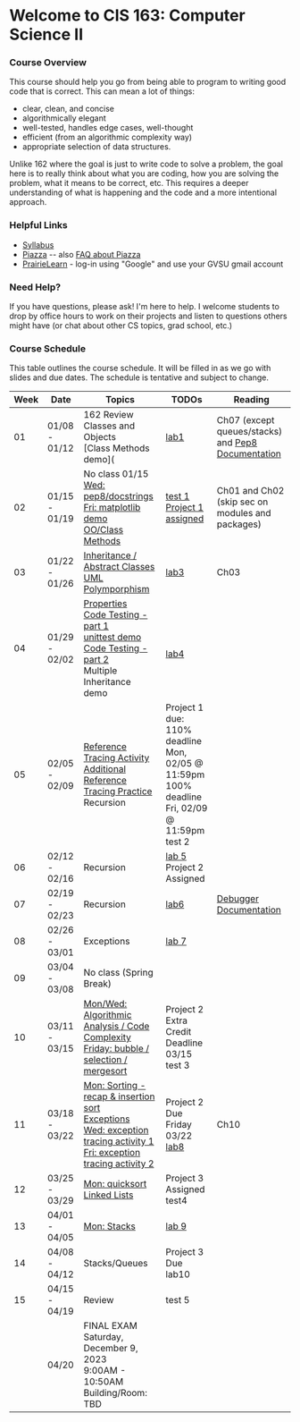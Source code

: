 # Welcome to CIS 163:  Computer Science II

### Course Overview
This course should help you go from being able to program to writing good code that is correct.
This can mean a lot of things:
* clear, clean, and concise
* algorithmically elegant
* well-tested, handles edge cases, well-thought
* efficient (from an algorithmic complexity way)
* appropriate selection of data structures.

Unlike 162 where the goal is just to write code to solve a problem, the goal here is to really think about
what you are coding, how you are solving the problem, what it means to be correct, etc.
This requires a deeper understanding
of what is happening and the code and a more intentional approach.

### Helpful Links

* [Syllabus](syllabus.md)
* [Piazza](https://piazza.com/gvsu/winter2024/cis16302/home) -- also [FAQ about Piazza](piazza-faq.md)
* [PrairieLearn](https://us.prairielearn.com/pl/course_instance/147595) - log-in
  using "Google" and use your GVSU gmail account

### Need Help?
If you have questions, please ask!  I'm here to help.  I welcome students
to drop by office hours to work on their projects and
listen to questions others might have (or chat
about other CS topics, grad school, etc.)

### Course Schedule
This table outlines the course schedule.  It will be filled in
as we go with slides and due dates.  The schedule is tentative and subject to change.

| Week | Date          | Topics | TODOs | Reading |
| ---- | ------------- | ------ | ----- | ------- |
|  01  | 01/08 - 01/12 | 162 Review <br>  Classes and Objects <br> [Class Methods demo](|  [lab1](https://us.prairielearn.com/pl/course_instance/147595/assessment/2388788) | Ch07 (except queues/stacks) and [Pep8 Documentation](https://peps.python.org/pep-008) |
|  02  | 01/15 - 01/19 | No class 01/15 <br> [Wed: pep8/docstrings](lec-notes/lec04-pep.pdf) <br> [Fri: matplotlib demo](misc-files/misc/matplotlib.py) <br> [OO/Class Methods](lec-notes/lec05-oo.pdf) | [test 1](https://us.prairielearn.com/pl/course_instance/147595/assessment/2390668) <br> [Project 1 assigned](https://us.prairielearn.com/pl/course_instance/147595/assessment/2391263) | Ch01 and Ch02 (skip sec on modules and packages) |
|  03  | 01/22 - 01/26 | [Inheritance / Abstract Classes](lec-notes/lec06-inheritance.pdf) <br> [UML](lec-notes/lec07-uml.pdf) <br> [Polymporphism](lec08-polymorphism.pdf) | [lab3](https://us.prairielearn.com/pl/course_instance/147595/assessment/2391924) | Ch03 |
|  04  | 01/29 - 02/02 | [Properties](lec-notes/lec09-properties.pdf) <br> [Code Testing - part 1](lec-notes/lec10-testing.pdf) <br> [unittest demo](misc-files/testing/unittest-example.py) <br> [Code Testing - part 2](lec-notes/lec11-testing.pdf) <br> Multiple Inheritance demo |  <br> [lab4](https://us.prairielearn.com/pl/course_instance/147595/assessment/2394081)  |  |
|  05  | 02/05 - 02/09 | [Reference Tracing Activity](misc-files/references/reference-tracing-activity.md) <br> [Additional Reference Tracing Practice](misc-files/references/reference-tracing-activity2.md) <br> Recursion  | Project 1 due: <br> 110% deadline Mon, 02/05 @ 11:59pm <br> 100% deadline Fri, 02/09 @ 11:59pm  <br> test 2 |  |
|  06  | 02/12 - 02/16 | Recursion | [lab 5](https://us.prairielearn.com/pl/course_instance/147595/assessment/2398589) <br> Project 2 Assigned | |  
|  07  | 02/19 - 02/23 | Recursion | [lab6](https://us.prairielearn.com/pl/course_instance/147595/assessment/2400800) | [Debugger Documentation](https://docs.python.org/3/library/pdb.html)  |
|  08  | 02/26 - 03/01 | Exceptions | [lab 7](https://us.prairielearn.com/pl/course_instance/147595/assessment/2402912) | |
|  09  | 03/04 - 03/08 | No class (Spring Break) |  | |
|  10  | 03/11 - 03/15 | [Mon/Wed: Algorithmic Analysis / Code Complexity](lec-notes/lec16-algorithm-analysis.pdf) <br> [Friday: bubble / selection / mergesort](lec-notes/lec17-sorting-bubble-selection-mergesort.pdf) | Project 2 Extra Credit Deadline 03/15 <br> test 3 <br>  |  |
|  11  | 03/18 - 03/22 | [Mon: Sorting - recap & insertion sort](lec-notes/lec18-sorting-insertion.pdf) <br> [Exceptions](lec-notes/lec19-exceptions.pdf) <br> [Wed: exception tracing activity 1](misc-files/exceptions/trace-activity.md) <br> [Fri: exception tracing activity 2](misc-files/exceptions/trace-activity-advanced.md) | Project 2 Due Friday 03/22 <br> [lab8](https://us.prairielearn.com/pl/course_instance/147595/assessment/2407961) | Ch10 |
|  12  | 03/25 - 03/29 | [Mon: quicksort](lec-notes/lec20-sorting-quicksort.pdf) <br> [Linked Lists](lec-notes/lec21-linked-list.pdf) | Project 3 Assigned <br> test4 | |
|  13  | 04/01 - 04/05 | [Mon: Stacks](lec-notes/lec22-stack.pdf)  | [lab 9](https://us.prairielearn.com/pl/course_instance/147595/assessment/2411690) | |
|  14  | 04/08 - 04/12 | Stacks/Queues | Project 3 Due <br> lab10 | |
|  15  | 04/15 - 04/19 | Review |  test 5 |  | 
|      | 04/20         | FINAL EXAM Saturday, December 9, 2023 <br> 9:00AM - 10:50AM <br> Building/Room:  TBD |  |  |
